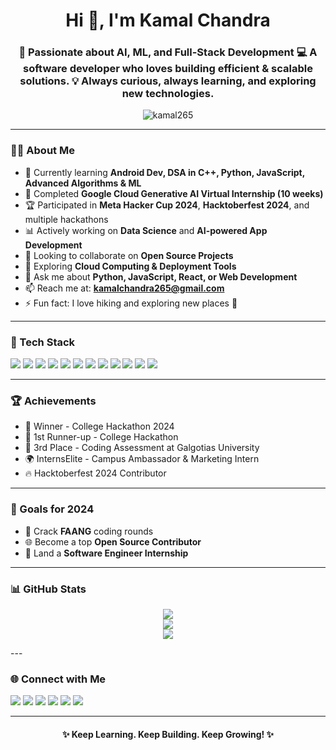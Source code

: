 <h1 align="center">Hi 👋, I'm Kamal Chandra</h1>
<h3 align="center">
🚀 Passionate about AI, ML, and Full-Stack Development  
💻 A software developer who loves building efficient & scalable solutions.  
💡 Always curious, always learning, and exploring new technologies.
</h3>

<p align="center">
  <img src="https://komarev.com/ghpvc/?username=kamal265&label=Profile%20views&color=0e75b6&style=flat" alt="kamal265" />
</p>

---

### 👨‍💻 About Me

- 🌱 Currently learning **Android Dev, DSA in C++, Python, JavaScript, Advanced Algorithms & ML**
- 🤖 Completed **Google Cloud Generative AI Virtual Internship (10 weeks)**
- 🏆 Participated in **Meta Hacker Cup 2024**, **Hacktoberfest 2024**, and multiple hackathons
- 📊 Actively working on **Data Science** and **AI-powered App Development**
- 👯 Looking to collaborate on **Open Source Projects**
- 🤔 Exploring **Cloud Computing & Deployment Tools**
- 💬 Ask me about **Python, JavaScript, React, or Web Development**
- 📫 Reach me at: **kamalchandra265@gmail.com**
- ⚡ Fun fact: I love hiking and exploring new places 🌄

---

### 🚀 Tech Stack

<p align="left">
  <img src="https://img.shields.io/badge/C++-00599C?style=for-the-badge&logo=c%2B%2B&logoColor=white" />
  <img src="https://img.shields.io/badge/Java-ED8B00?style=for-the-badge&logo=java&logoColor=white" />
  <img src="https://img.shields.io/badge/Python-14354C?style=for-the-badge&logo=python&logoColor=white" />
  <img src="https://img.shields.io/badge/JavaScript-F7DF1E?style=for-the-badge&logo=javascript&logoColor=black" />
  <img src="https://img.shields.io/badge/React-20232A?style=for-the-badge&logo=react&logoColor=61DAFB" />
  <img src="https://img.shields.io/badge/Node.js-339933?style=for-the-badge&logo=nodedotjs&logoColor=white" />
  <img src="https://img.shields.io/badge/MongoDB-4EA94B?style=for-the-badge&logo=mongodb&logoColor=white" />
  <img src="https://img.shields.io/badge/Firebase-ffca28?style=for-the-badge&logo=firebase&logoColor=black" />
  <img src="https://img.shields.io/badge/Android-3DDC84?style=for-the-badge&logo=android&logoColor=white" />
  <img src="https://img.shields.io/badge/GitHub_Actions-2088FF?style=for-the-badge&logo=github-actions&logoColor=white" />
  <img src="https://img.shields.io/badge/Docker-2496ED?style=for-the-badge&logo=docker&logoColor=white" />
  <img src="https://img.shields.io/badge/GenAI-2496ED?style=for-the-badge&logo=genAi&logoColor=black" />
</p>

---

### 🏆 Achievements

- 🥇 Winner - College Hackathon 2024  
- 🥈 1st Runner-up - College Hackathon  
- 🥉 3rd Place - Coding Assessment at Galgotias University  
- 🌍 InternsElite - Campus Ambassador & Marketing Intern  
- 🔥 Hacktoberfest 2024 Contributor  

---

### 🎯 Goals for 2024

- 🚀 Crack **FAANG** coding rounds  
- 🌐 Become a top **Open Source Contributor**  
- 💼 Land a **Software Engineer Internship**  

---

### 📊 GitHub Stats

<p align="center">
  <img src="https://github-readme-stats.vercel.app/api?username=kamal126&show_icons=true&theme=tokyonight" />
  <br>
  <img src="https://github-readme-streak-stats.herokuapp.com/?user=kamal126&theme=tokyonight" />
  <br>
  <img src="https://github-readme-stats.vercel.app/api/top-langs/?username=kamal126&layout=compact&theme=tokyonight" />
</p>
---

### 🌐 Connect with Me

<p align="left">
  <a href="mailto:kamalchandra265@gmail.com"><img src="https://img.shields.io/badge/Gmail-D14836?style=for-the-badge&logo=gmail&logoColor=white" /></a>
  <a href="https://www.linkedin.com/in/kamalchandra/"><img src="https://img.shields.io/badge/LinkedIn-0077B5?style=for-the-badge&logo=linkedin&logoColor=white" /></a>
  <a href="https://github.com/kamal265"><img src="https://img.shields.io/badge/GitHub-333?style=for-the-badge&logo=github&logoColor=white" /></a>
  <a href="https://instagram.com/kamal_chandra_officia1"><img src="https://img.shields.io/badge/Instagram-E4405F?style=for-the-badge&logo=instagram&logoColor=white" /></a>
  <a href="https://twitter.com/techoford"><img src="https://img.shields.io/badge/Twitter-1DA1F2?style=for-the-badge&logo=twitter&logoColor=white" /></a>
  <a href="https://discord.gg/kamalchandra"><img src="https://img.shields.io/badge/Discord-5865F2?style=for-the-badge&logo=discord&logoColor=white" /></a>
</p>

---

<h4 align="center">✨ Keep Learning. Keep Building. Keep Growing! ✨</h4>
